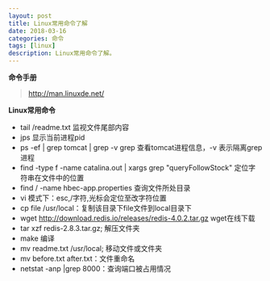 ```yaml
---
layout: post
title: Linux常用命令了解
date: 2018-03-16
categories: 命令
tags: [linux]
description: Linux常用命令了解。
---
```


**命令手册**
> http://man.linuxde.net/

**Linux常用命令**
- tail /readme.txt  监视文件尾部内容
- jps   显示当前进程pid
- ps -ef &#124; grep tomcat &#124; grep -v grep   查看tomcat进程信息，-v 表示隔离grep进程
- find -type f -name catalina.out &#124; xargs grep "queryFollowStock"    定位字符串在文件中的位置
- find / -name hbec-app.properties  查询文件所处目录
- vi 模式下：esc,/字符,光标会定位至改字符位置
- cp file /usr/local：复制该目录下file文件到local目录下
- wget http://download.redis.io/releases/redis-4.0.2.tar.gz  wget在线下载
- tar xzf redis-2.8.3.tar.gz; 解压文件夹
- make   编译
- mv readme.txt /usr/local; 移动文件或文件夹
- mv before.txt after.txt：文件重命名
- netstat  -anp  |grep  8000：查询端口被占用情况

